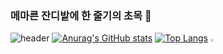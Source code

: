 ### 메마른 잔디밭에 한 줄기의 초목 🌿
![header](https://capsule-render.vercel.app/api?type=soft&color=50586C&text=DOKyun_Cart🛒&height=200&fontColor=DCE2F0&fontSize=50&)
[![Anurag's GitHub stats](https://github-readme-stats.vercel.app/api?username=DOK0706&show_icons=true&theme=nord)](https://github.com/anuraghazra/github-readme-stats)
[![Top Langs](https://github-readme-stats.vercel.app/api/top-langs/?username=DOK0706&show_icons=true&theme=nord)](https://github.com/anuraghazra/github-readme-stats)
<img style="width: 2%;" src="https://user-images.githubusercontent.com/90293526/135012385-157949b3-eba7-4b5f-92d7-592d759791b1.gif" alt="슬라임">

